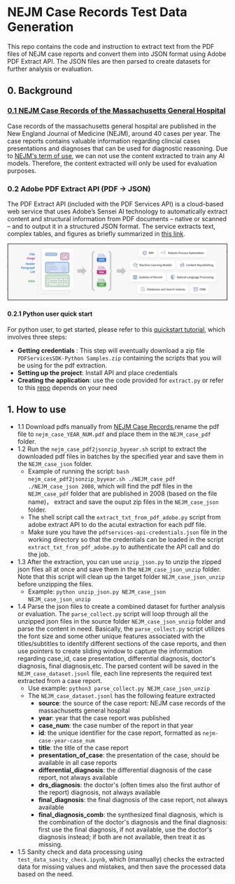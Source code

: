 # NEJM Case Records Test Data Generation

This repo contains the code and instruction to extract text from the PDF files of NEJM case reports and convert them into JSON format using Adobe PDF Extract API. The JSON files are then parsed to create datasets for further analysis or evaluation.
## 0. Background 
### [0.1 NEJM Case Records of the Massachusetts General Hospital](https://www.nejm.org/browse/nejm-article-type/case-records-of-the-massachusetts-general-hospital)
Case records of the massachusetts general hospital are published in the New England Journal of Medicine (NEJM), around 40 cases per year. The case reports contains valuable information regarding clincial cases presentations and diagnoses that can be used for diagnostic reasoning. Due to [NEJM's term of use](https://www.nejmgroup.org/legal/terms-of-use.htm), we can not use the content extracted to train any AI models. Therefore, the content extracted will only be used for evaluation purposes. 

### 0.2 Adobe PDF Extract API (PDF -> JSON)
The PDF Extract API (included with the PDF Services API) is a cloud-based web service that uses Adobe’s Sensei AI technology to automatically extract content and structural information from PDF documents – native or scanned – and to output it in a structured JSON format. The service extracts text, complex tables, and figures as briefly summarized in [this link](https://developer.adobe.com/document-services/docs/overview/pdf-extract-api/).

<p align="center">
  <img src="adobe_pdf_extract_api_diagram.png" alt="demo" width="800">
</p>

#### 0.2.1 Python user quick start
For python user, to get started, please refer to this [quickstart tutorial](https://developer.adobe.com/document-services/docs/overview/pdf-extract-api/quickstarts/python/), which involves three steps:
* **Getting credentials** : This step will eventually download a zip file `PDFServicesSDK-Python Samples.zip` containing the scripts that you will be using for the pdf extraction. 
* **Setting up the project**: Install API and place credentials
* **Creating the application**: use the code provided for `extract.py` or refer to this [repo](https://github.com/adobe/pdfservices-python-sdk-samples/tree/main/src/extractpdf) depends on your need



## 1. How to use 
* 1.1 Download pdfs manually from [NEJM Case Records](https://www.nejm.org/browse/nejm-article-type/case-records-of-the-massachusetts-general-hospital),rename the pdf file to `nejm_case_YEAR_NUM.pdf` and place them in the `NEJM_case_pdf` folder.
* 1.2 Run the `nejm_case_pdf2jsonzip_byyear.sh` script to extract the downloaded pdf files in batches by the specified year and save them in the `NEJM_case_json` folder.
  * Example of running the script: `bash nejm_case_pdf2jsonzip_byyear.sh ./NEJM_case_pdf ./NEJM_case_json 2008`, which will find the pdf files in the `NEJM_case_pdf` folder that are published in 2008 (based on the file name)， extract and save the ouput zip files in the `NEJM_case_json` folder.
  * The shell script call the `extract_txt_from_pdf_adobe.py` script from adobe extract API to do the acutal extraction for each pdf file.
  * Make sure you have the `pdfservices-api-credentials.json` file in the working directory so that the credentials can be loaded in the script `extract_txt_from_pdf_adobe.py` to authenticate the API call and do the job. 
* 1.3 After the extraction, you can use `unzip_json.py` to unzip the zipped json files all at once and save them in the `NEJM_case_json_unzip` folder. Note that this script will clean up the target folder `NEJM_case_json_unzip` before unzipping the files.
  * Example: `python unzip_json.py NEJM_case_json NEJM_case_json_unzip`
* 1.4 Parse the json files to create a combined dataset for further analysis or evaluation. The `parse_collect.py` script will loop through all the unzipped json files in the source folder `NEJM_case_json_unzip` folder and parse the content in need. Basically, the `parse_collect.py` script utilizes the font size and some other unique features associated with the titles/subtitles to identify different sections of the case reports, and then use pointers to create sliding window to capture the information regarding case_id, case presentation, differential diagnosis, doctor's diagnosis, final diagnosis,etc. The parsed content will be saved in the `NEJM_case_dataset.jsonl` file, each line represents the required text extracted from a case report.
  * Use example: `python3 parse_collect.py NEJM_case_json_unzip `
  * The `NEJM_case_dataset.jsonl` has the following feature extracted
    * **source**: the source of the case report: NEJM case records of the massachusetts general hospital
    * **year**: year that the case report was published
    * **case_num**: the case number of the report in that year
    * **id**: the unique identifier for the case report, formatted as `nejm-case-year-case_num`
    * **title**: the title of the case report
    * **presentation_of_case**: the presentation of the case, should be available in all case reports
    * **differential_diagnosis**: the differential diagnosis of the case report, not always available
    * **drs_diagnosis**: the doctor's (often times also the first author of the report) diagnosis, not always available
    * **final_diagnosis**: the final diagnosis of the case report, not always available
    * **final_diagnosis_comb**: the synthesized final diagnosis, which is the combination of the doctor's diagnosis and the final diagnosis: first use the final diagnosis, if not available, use the doctor's diagnosis instead; if both are not available, then treat it as missing.
* 1.5 Sanity check and data processing using `test_data_sanity_check.ipynb`, which (mannually) checks the extracted data for missing values and mistakes, and then save the processed data based on the need. 
